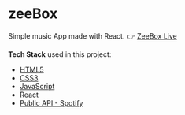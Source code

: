# zeeBox
Simple music App made with React.
:point_right: [ZeeBox Live](https://zeelib.com/projects/zee-box)

**Tech Stack** used in this project:

- [HTML5](https://developer.mozilla.org/en-US/docs/Web/HTML)
- [CSS3](https://developer.mozilla.org/en-US/docs/Glossary/CSS)
- [JavaScript](https://developer.mozilla.org/en-US/docs/Glossary/JavaScript)
- [React](https://reactjs.org/)
- [Public API - Spotify](https://developer.spotify.com/documentation/web-api/)
